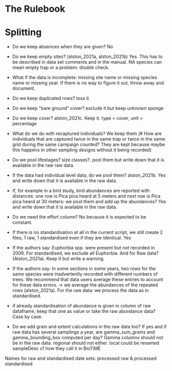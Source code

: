 The Rulebook
=================

# Splitting
- Do we keep absences when they are given? No
- Do we keep empty sites? (alston_2021a, alston_2021b) Yes. This has to be described in data set comments and in the manual. NA species can mean empty trap or a problem: double check.
- What if the data is incomplete: missing site name or missing species name or missing year. If there is no way to figure it out, throw away and document.
- Do we keep duplicated rows? toss it
- Do we keep "bare ground" cover? exclude it but keep unknown sponge
- Do we keep cover? alston_2021c. Keep it. type = cover, unit = percentage
 
- What do we do with recaptured individuals? We keep them (# How are individuals that are captured twice in the same trap or twice in the same grid during the same campaign counted? They are kept because maybe this happens in other sampling designs without it being recorded)

- Do we pool lifestages? size classes?. pool them but write down that it is available in the raw raw data.
- If the data had individual level data, do we pool them? alston_2021b. Yes and write down that it is available in the raw data.
- If, for example in a bird study, bird abundances are reported with distances: one row is Pica pica heard at 5 meters and next row is Pica pica heard at 30 meters: we pool them and add up the abundances? Yes and write down that it is available in the raw data.
 
- Do we need the effort column? No because it is expected to be constant.
 
- If there is no standardisation at all in the current script, we still create 2 files, 1 raw, 1 standardised even if they are identical. Yes
- If the authors say: Euphorbia spp. were present but not recorded in 2009. For standardised, we exclude all Euphorbia. And for Raw data? (Alston_2021a). Keep it but write a warning.
- If the authors say: In some sections in some years, two rows for the same species were inadvertently recorded with different numbers of trees. We recommend that data users average these entries to account for these data errors. -> we average the abundances of the repeated rows (alston_2021a). For the raw data: we process the data as in standardised.
- if already standardisation of abundance is given in column of raw dataframe, keep that one as value or take the raw abundance data? Case by case.
 
- Do we add grain and extent calculations in the raw data too? If yes and if raw data has several samplings a year, are gamma_sum_grains and gamma_bounding_box computed per day?
Gamma columns should not be in the raw data. regional should not either. local could be renamed sampleDesc cf how they call it in BioTIME

Names for raw and standardised date sets:
   processed raw & processed standardised
